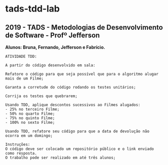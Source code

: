 # tads-tdd-lab

2019 - TADS - Metodologias de Desenvolvimento de Software - Profº Jefferson
---------------------------------------------------------------------------

__Alunos: Bruna, Fernando, Jefferson e Fabrício.__

``````````````````````
ATIVIDADE TDD:

A partir do código desenvolvido em sala:

Refatore o código para que seja possível que para o algoritmo alugar mais de um Filme;

Garanta a corretude do código rodando os testes unitários;

Corrija os testes que quebrarem;

Usando TDD, aplique descontos sucessivos ao Filmes alugados:
- 25% no terceiro Filme;
- 50% no quarto Filme;
- 75% no quinto Filme;
- 100% no sexto Filme;

Usando TDD, refatore seu código para que a data de devolução não ocorra em um domingo;

Instruções:
O código deve ser colocado um repositório público e o link enviado como resposta.
O trabalho pode ser realizado em até três alunos;

